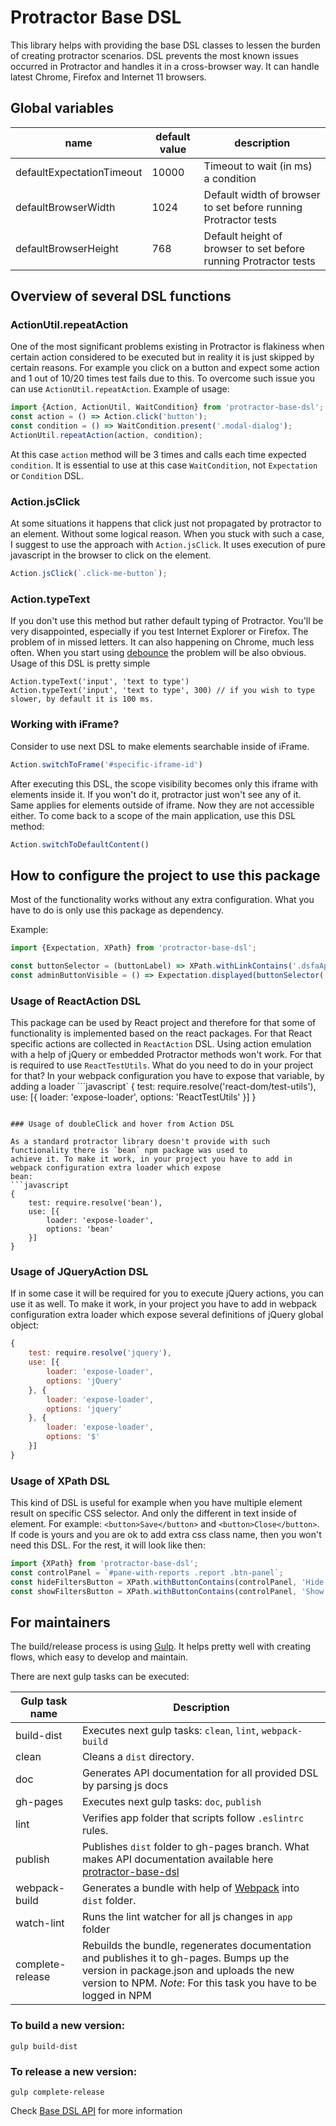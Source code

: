 # Protractor Base DSL

This library helps with providing the base DSL classes to lessen the burden of creating protractor scenarios.
DSL prevents the most known issues occurred in Protractor and handles it in a cross-browser way.
It can handle latest Chrome, Firefox and Internet 11 browsers. 

## Global variables

|name|default value|description|
|---|---|---|
|defaultExpectationTimeout|10000|Timeout to wait (in ms) a condition|
|defaultBrowserWidth|1024|Default width of browser to set before running Protractor tests|
|defaultBrowserHeight|768|Default height of browser to set before running Protractor tests|

## Overview of several DSL functions

### ActionUtil.repeatAction

One of the most significant problems existing in Protractor is flakiness when certain action considered to be executed
but in reality it is just skipped by certain reasons. For example you click on a button and expect some action and 
1 out of 10/20 times test fails due to this. To overcome such issue you can use `ActionUtil.repeatAction`. Example
of usage:
```javascript
import {Action, ActionUtil, WaitCondition} from 'protractor-base-dsl';
const action = () => Action.click('button');
const condition = () => WaitCondition.present('.modal-dialog');
ActionUtil.repeatAction(action, condition);
```
At this case `action` method will be 3 times and calls each time expected `condition`. It is essential to use at this
case `WaitCondition`, not `Expectation` or `Condition` DSL. 

### Action.jsClick

At some situations it happens that click just not propagated by protractor to an element. Without some logical reason.
When you stuck with such a case, I suggest to use the approach with `Action.jsClick`. It uses execution of pure javascript
in the browser to click on the element. 
```javascript
Action.jsClick(`.click-me-button`);
```

### Action.typeText

If you don't use this method but rather default typing of Protractor. You'll be very disappointed, especially if you 
test Internet Explorer or Firefox. The problem of in missed letters. It can also happening on Chrome, much less
often. When you start using [debounce](https://www.npmjs.com/package/debounce) the problem will be also obvious.
Usage of this DSL is pretty simple
```
Action.typeText('input', 'text to type')
Action.typeText('input', 'text to type', 300) // if you wish to type slower, by default it is 100 ms.
```

### Working with iFrame?

Consider to use next DSL to make elements searchable inside of iFrame.
```javascript
Action.switchToFrame('#specific-iframe-id')
```
After executing this DSL, the scope visibility becomes only this iframe with elements inside it. If you won't do it,
protractor just won't see any of it. Same applies for elements outside of iframe. Now they are not accessible either.
To come back to a scope of the main application, use this DSL method:  
```javascript
Action.switchToDefaultContent()
```



## How to configure the project to use this package

Most of the functionality works without any extra configuration. What you have to do is only use this package 
as dependency. 

Example:
```javascript
import {Expectation, XPath} from 'protractor-base-dsl';

const buttonSelector = (buttonLabel) => XPath.withLinkContains('.dsfaApp .nav', buttonLabel);
const adminButtonVisible = () => Expectation.displayed(buttonSelector('Admin'));
```

### Usage of ReactAction DSL

This package can be used by React project and therefore for that some of functionality is implemented based on the react
packages. For that React specific actions are collected in `ReactAction` DSL. Using action emulation
with a help of jQuery or embedded Protractor methods won't work. For that is required to use `ReactTestUtils`. 
What do you need to do in your project for that? 
In your webpack configuration you have to expose that variable, by adding a loader
```javascript`
    {
        test: require.resolve('react-dom/test-utils'),
        use: [{
            loader: 'expose-loader',
            options: 'ReactTestUtils'
        }]
    }
```

### Usage of doubleClick and hover from Action DSL

As a standard protractor library doesn't provide with such functionality there is `bean` npm package was used to 
achieve it. To make it work, in your project you have to add in webpack configuration extra loader which expose 
bean:
```javascript
{
    test: require.resolve('bean'),
    use: [{
        loader: 'expose-loader',
        options: 'bean'
    }]
}
```

### Usage of JQueryAction DSL

If in some case it will be required for you to execute jQuery actions, you can use it as well. To make it work, 
in your project you have to add in webpack configuration extra loader which expose several definitions of jQuery 
global object:
```javascript
{
    test: require.resolve('jquery'),
    use: [{
        loader: 'expose-loader',
        options: 'jQuery'
    }, {
        loader: 'expose-loader',
        options: 'jquery'
    }, {
        loader: 'expose-loader',
        options: '$'
    }]
}
```

### Usage of XPath DSL

This kind of DSL is useful for example when you have multiple element result on specific CSS selector.
And only the different in text inside of element.
For example: `<button>Save</button>` and `<button>Close</button>`. If code is yours and you are ok 
to add extra css class name, then you won't need this DSL. For the rest, it will look like then:
```javascript
import {XPath} from 'protractor-base-dsl';
const controlPanel = `#pane-with-reports .report .btn-panel`;
const hideFiltersButton = XPath.withButtonContains(controlPanel, 'Hide filters');
const showFiltersButton = XPath.withButtonContains(controlPanel, 'Show filters');
``` 

## For maintainers

The build/release process is using [Gulp](https://gulpjs.com/). It helps pretty well with creating flows, which 
easy to develop and maintain.

There are next gulp tasks can be executed:

|Gulp task name|Description|
|---|---|
|build-dist|Executes next gulp tasks: `clean`, `lint`, `webpack-build` |
|clean|Cleans a `dist` directory.|
|doc|Generates API documentation for all provided DSL by parsing js docs|
|gh-pages|Executes next gulp tasks: `doc`, `publish` |
|lint|Verifies app folder that scripts follow `.eslintrc` rules.| 
|publish|Publishes `dist` folder to gh-pages branch. What makes API documentation available here [protractor-base-dsl](https://acierto.github.io/protractor-base-dsl/)|
|webpack-build|Generates a bundle with help of [Webpack](https://webpack.js.org/) into `dist` folder.|
|watch-lint|Runs the lint watcher for all js changes in `app` folder|
|complete-release|Rebuilds the bundle, regenerates documentation and publishes it to gh-pages. Bumps up the version in package.json and uploads the new version to NPM. *Note*: For this task you have to be logged in NPM|

### To build a new version:

`gulp build-dist`

### To release a new version:

`gulp complete-release`

Check [Base DSL API](https://acierto.github.io/protractor-base-dsl/) for more information
